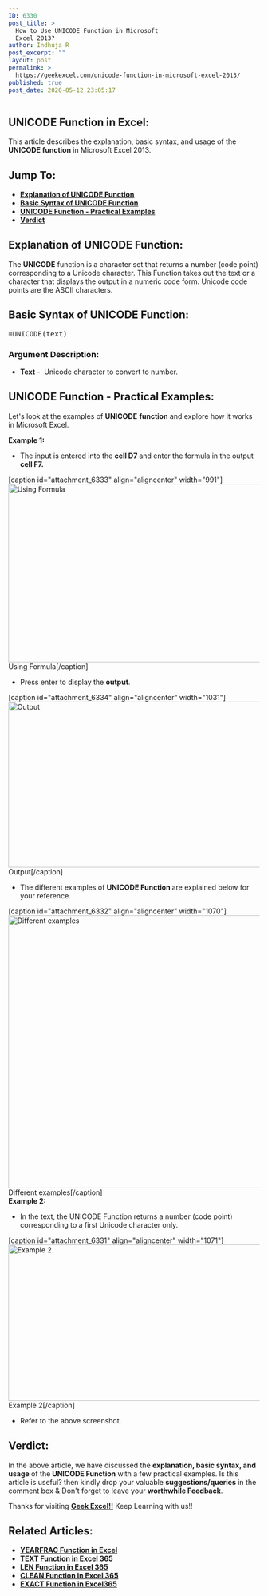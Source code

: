 ```yaml
---
ID: 6330
post_title: >
  How to Use UNICODE Function in Microsoft
  Excel 2013?
author: Indhuja R
post_excerpt: ""
layout: post
permalink: >
  https://geekexcel.com/unicode-function-in-microsoft-excel-2013/
published: true
post_date: 2020-05-12 23:05:17
---
```

<h2>UNICODE Function in Excel:</h2>
This article describes the explanation, basic syntax, and usage of the <strong>UNICODE function</strong> in Microsoft Excel 2013.
<h2>Jump To:</h2>
<ul>
 	<li><a href="#1"><strong>Explanation of UNICODE Function</strong></a></li>
 	<li><a href="#2"><strong>Basic Syntax of UNICODE Function</strong></a></li>
 	<li><a href="#3"><strong>UNICODE Function - Practical Examples</strong></a></li>
 	<li><a href="#4"><strong>Verdict</strong></a></li>
</ul>
<h2 id="1"><strong>Explanation of UNICODE Function:</strong></h2>
The <strong>UNICODE</strong> function is a character set that returns a number (code point) corresponding to a Unicode character. This Function takes out the text or a character that displays the output in a numeric code form. Unicode code points are the ASCII characters.
<h2 id="2"><strong>Basic Syntax of UNICODE Function:</strong></h2>
<pre>=UNICODE(text)</pre>
<h3><strong>Argument Description:</strong></h3>
<ul>
 	<li><strong>Text</strong> -  Unicode character to convert to number.</li>
</ul>
<h2 id="3"><strong>UNICODE Function - Practical Examples:</strong></h2>
Let's look at the examples of <strong>UNICODE</strong> <b>function</b> and explore how it works in Microsoft Excel.

<strong>Example 1: </strong>
<ul>
 	<li>The input is entered into the <strong>cell D7 </strong>and enter the formula in the output <strong>cell F7.</strong></li>
</ul>
[caption id="attachment_6333" align="aligncenter" width="991"]<img class="wp-image-6333 size-full" src="https://geekexcel.com/wp-content/uploads/2020/05/Screenshot_6-1.png" alt="Using Formula" width="991" height="357" /> Using Formula[/caption]
<ul>
 	<li>Press enter to display the <strong>output</strong>.</li>
</ul>
[caption id="attachment_6334" align="aligncenter" width="1031"]<img class="wp-image-6334 size-full" src="https://geekexcel.com/wp-content/uploads/2020/05/Screenshot_7.png" alt="Output" width="1031" height="332" /> Output[/caption]
<ul>
 	<li>The different examples of <strong>UNICODE Function </strong>are explained below for your reference.</li>
</ul>
[caption id="attachment_6332" align="aligncenter" width="1070"]<img class="wp-image-6332 size-full" src="https://geekexcel.com/wp-content/uploads/2020/05/Screenshot_3-4.png" alt="Different examples" width="1070" height="546" /> Different examples[/caption]

<div class="field field-name-parameter-list field-type-ds field-label-above">
<div class="field-items">
<div class="field-item even">
<div class="field field-name-field-parameters field-type-parameter-field field-label-hidden">
<div class="field-items"></div>
</div>
</div>
</div>
</div>
<strong>Example 2: </strong>
<ul>
 	<li>In the text, the UNICODE Function returns a number (code point) corresponding to a first Unicode character only.</li>
</ul>
[caption id="attachment_6331" align="aligncenter" width="1071"]<img class="wp-image-6331 size-full" src="https://geekexcel.com/wp-content/uploads/2020/05/Screenshot_1-3.png" alt="Example 2" width="1071" height="313" /> Example 2[/caption]
<ul>
 	<li>Refer to the above screenshot.</li>
</ul>
<h2 id="4"><strong>Verdict:</strong></h2>
In the above article, we have discussed the <strong>explanation, basic syntax, and usage</strong> of the<strong> UNICODE Function</strong> with a few practical examples. Is this article is useful? then kindly drop your valuable <strong>suggestions/queries</strong> in the comment box &amp; Don't forget to leave your <strong>worthwhile Feedback</strong>.

Thanks for visiting <strong><a href="https://geekexcel.com/">Geek Excel!!</a></strong> Keep Learning with us!!
<h2>Related Articles:</h2>
<ul>
 	<li><a href="https://geekexcel.com/how-to-use-yearfrac-function-in-microsoft-excel-365/" rel="nofollow"><strong>YEARFRAC Function in Excel</strong></a></li>
 	<li><a href="https://geekexcel.com/how-to-use-text-function-in-microsoft-excel-365/" rel="nofollow"><strong>TEXT Function in Excel 365</strong></a></li>
 	<li><a href="https://geekexcel.com/how-to-use-len-function-in-microsoft-excel-365/" rel="nofollow"><strong>LEN Function in Excel 365</strong></a></li>
 	<li><a href="https://geekexcel.com/how-to-use-clean-function-in-microsoft-excel-365/" rel="nofollow"><strong>CLEAN Function in Excel 365</strong></a></li>
 	<li><a href="https://geekexcel.com/how-to-use-exact-function-in-microsoft-excel-365/" rel="nofollow"><strong>EXACT Function in Excel365</strong></a></li>
</ul>